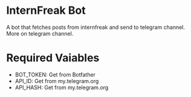 # InternFreak Bot

A bot that fetches posts from internfreak and send to telegram channel. More on telegram channel.

# Required Vaiables
- BOT_TOKEN: Get from Botfather
- API_ID: Get from my.telegram.org
- API_HASH: Get from my.telegram.org
